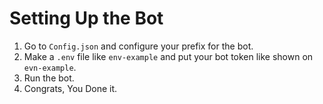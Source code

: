Setting Up the Bot 
=
1. Go to `Config.json` and configure your prefix for the bot.
2. Make a `.env` file like `env-example` and put your bot token like shown on `evn-example`.
3. Run the bot.
4. Congrats, You Done it.

